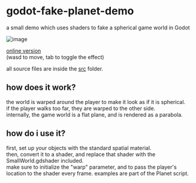 # godot-fake-planet-demo
a small demo which uses shaders to fake a spherical game world in Godot

![image](https://user-images.githubusercontent.com/82258270/202103141-9f8687b0-35bd-4ad9-8cdb-a2653f1105a4.png)

[online version](https://moth.monster/projects/smallworld/demo/)  
(wasd to move, tab to toggle the effect)

all source files are inside the [src](src) folder.

## how does it work?

the world is warped around the player to make it look as if it is spherical.  
if the player walks too far, they are warped to the other side.  
internally, the game world is a flat plane, and is rendered as a parabola.

## how do i use it?

first, set up your objects with the standard spatial material.  
then, convert it to a shader, and replace that shader with the SmallWorld.gdshader included.  
make sure to initialize the "warp" parameter, and to pass the player's location to the shader every frame. examples are part of the Planet script.
